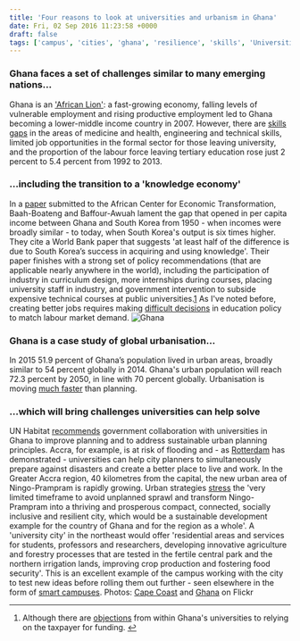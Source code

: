 ```yaml
---
title: 'Four reasons to look at universities and urbanism in Ghana'
date: Fri, 02 Sep 2016 11:23:58 +0000
draft: false
tags: ['campus', 'cities', 'ghana', 'resilience', 'skills', 'Universities']
---
```


### Ghana faces a set of challenges similar to many emerging nations...

Ghana is an ['African Lion'](https://www.wider.unu.edu/publication/african-lions-ghanas-job-creation-successes-and-obstacles): a fast-growing economy, falling levels of vulnerable employment and rising productive employment led to Ghana becoming a lower-middle income country in 2007. However, there are [skills gaps](https://www.wider.unu.edu/sites/default/files/wp2015-140.pdf) in the areas of medicine and health, engineering and technical skills, limited job opportunities in the formal sector for those leaving university, and the proportion of the labour force leaving tertiary education rose just 2 percent to 5.4 percent from 1992 to 2013.

### ...including the transition to a 'knowledge economy'

In a [paper](http://includeplatform.net/wp-content/uploads/2015/03/GTF-Skills-Development-in-Ghana-SR-formatted.compressed.pdf) submitted to the African Center for Economic Transformation, Baah-Boateng and Baffour-Awuah lament the gap that opened in per capita income between Ghana and South Korea from 1950 - when incomes were broadly similar - to today, when South Korea's output is six times higher. They cite a World Bank paper that suggests 'at least half of the difference is due to South Korea’s success in acquiring and using knowledge'. Their paper finishes with a strong set of policy recommendations (that are applicable nearly anywhere in the world), including the participation of industry in curriculum design, more internships during courses, placing university staff in industry, and government intervention to subside expensive technical courses at public universities.[1](#fn-484-1) As I've noted before, creating better jobs requires making [difficult decisions](https://jcransom.com/2015/04/01/working-for-economic-transformation/) in education policy to match labour market demand. ![Ghana](https://ransomjc.files.wordpress.com/2016/09/ghana.jpg)

### Ghana is a case study of global urbanisation...

In 2015 51.9 percent of Ghana’s population lived in urban areas, broadly similar to 54 percent globally in 2014. Ghana's urban population will reach 72.3 percent by 2050, in line with 70 percent globally. Urbanisation is moving [much faster](http://unhabitat.org/addressing-rapid-urbanization-challenges-in-the-greater-accra-region-an-action-oriented-approach/) than planning.

### ...which will bring challenges universities can help solve

UN Habitat [recommends](http://unhabitat.org/addressing-rapid-urbanization-challenges-in-the-greater-accra-region-an-action-oriented-approach/) government collaboration with universities in Ghana to improve planning and to address sustainable urban planning principles. Accra, for example, is at risk of flooding and - as [Rotterdam](https://jcransom.com/2016/07/01/the-future-is-local-rotterdam/) has demonstrated - universities can help city planners to simultaneously prepare against disasters and create a better place to live and work. In the Greater Accra region, 40 kilometres from the capital, the new urban area of Ningo-Prampram is rapidly growing. Urban strategies [stress](http://unhabitat.org/addressing-rapid-urbanization-challenges-in-the-greater-accra-region-an-action-oriented-approach/) the 'very limited timeframe to avoid unplanned sprawl and transform Ningo-Prampram into a thriving and prosperous compact, connected, socially inclusive and resilient city, which would be a sustainable development example for the country of Ghana and for the region as a whole'. A 'university city' in the northeast would offer 'residential areas and services for students, professors and researchers, developing innovative agriculture and forestry processes that are tested in the fertile central park and the northern irrigation lands, improving crop production and fostering food security'. This is an excellent example of the campus working with the city to test new ideas before rolling them out further - seen elsewhere in the form of [smart campuses](https://jcransom.com/2016/08/01/smart-campuses/). Photos: [Cape Coast](https://www.flickr.com/photos/83998487@N08/23328239571/) and [Ghana](https://www.flickr.com/photos/rxgus/23039914419/) on Flickr

* * *

1.  Although there are [objections](https://www.timeshighereducation.com/news/arica-universities-summit-2016-do-not-rely-on-poor-taxpayers-for-higher-education-funding) from within Ghana's universities to relying on the taxpayer for funding. [↩](#fnref-484-1)